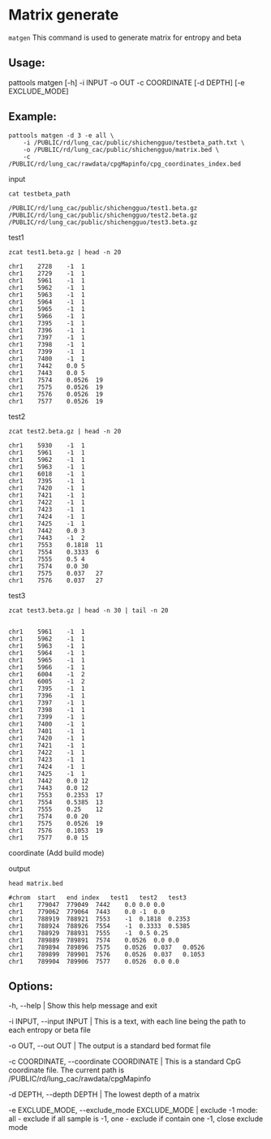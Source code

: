 # Matrix generate

```matgen``` This command is used to generate matrix for entropy and beta

## Usage: 
pattools matgen [-h] -i INPUT -o OUT -c COORDINATE [-d DEPTH] [-e EXCLUDE_MODE]

## Example:
```
pattools matgen -d 3 -e all \
    -i /PUBLIC/rd/lung_cac/public/shichengguo/testbeta_path.txt \
    -o /PUBLIC/rd/lung_cac/public/shichengguo/matrix.bed \
    -c /PUBLIC/rd/lung_cac/rawdata/cpgMapinfo/cpg_coordinates_index.bed
```
input
```
cat testbeta_path

/PUBLIC/rd/lung_cac/public/shichengguo/test1.beta.gz
/PUBLIC/rd/lung_cac/public/shichengguo/test2.beta.gz
/PUBLIC/rd/lung_cac/public/shichengguo/test3.beta.gz
```
test1
```
zcat test1.beta.gz | head -n 20

chr1	2728	-1	1
chr1	2729	-1	1
chr1	5961	-1	1
chr1	5962	-1	1
chr1	5963	-1	1
chr1	5964	-1	1
chr1	5965	-1	1
chr1	5966	-1	1
chr1	7395	-1	1
chr1	7396	-1	1
chr1	7397	-1	1
chr1	7398	-1	1
chr1	7399	-1	1
chr1	7400	-1	1
chr1	7442	0.0	5
chr1	7443	0.0	5
chr1	7574	0.0526	19
chr1	7575	0.0526	19
chr1	7576	0.0526	19
chr1	7577	0.0526	19
```
test2
```
zcat test2.beta.gz | head -n 20

chr1	5930	-1	1
chr1	5961	-1	1
chr1	5962	-1	1
chr1	5963	-1	1
chr1	6018	-1	1
chr1	7395	-1	1
chr1	7420	-1	1
chr1	7421	-1	1
chr1	7422	-1	1
chr1	7423	-1	1
chr1	7424	-1	1
chr1	7425	-1	1
chr1	7442	0.0	3
chr1	7443	-1	2
chr1	7553	0.1818	11
chr1	7554	0.3333	6
chr1	7555	0.5	4
chr1	7574	0.0	30
chr1	7575	0.037	27
chr1	7576	0.037	27
```
test3
```
zcat test3.beta.gz | head -n 30 | tail -n 20


chr1	5961	-1	1
chr1	5962	-1	1
chr1	5963	-1	1
chr1	5964	-1	1
chr1	5965	-1	1
chr1	5966	-1	1
chr1	6004	-1	2
chr1	6005	-1	2
chr1	7395	-1	1
chr1	7396	-1	1
chr1	7397	-1	1
chr1	7398	-1	1
chr1	7399	-1	1
chr1	7400	-1	1
chr1	7401	-1	1
chr1	7420	-1	1
chr1	7421	-1	1
chr1	7422	-1	1
chr1	7423	-1	1
chr1	7424	-1	1
chr1	7425	-1	1
chr1	7442	0.0	12
chr1	7443	0.0	12
chr1	7553	0.2353	17
chr1	7554	0.5385	13
chr1	7555	0.25	12
chr1	7574	0.0	20
chr1	7575	0.0526	19
chr1	7576	0.1053	19
chr1	7577	0.0	15
```

coordinate (Add build mode)

output
```
head matrix.bed

#chrom	start	end	index	test1	test2	test3
chr1	779047	779049	7442	0.0	0.0	0.0
chr1	779062	779064	7443	0.0	-1	0.0
chr1	788919	788921	7553	-1	0.1818	0.2353
chr1	788924	788926	7554	-1	0.3333	0.5385
chr1	788929	788931	7555	-1	0.5	0.25
chr1	789889	789891	7574	0.0526	0.0	0.0
chr1	789894	789896	7575	0.0526	0.037	0.0526
chr1	789899	789901	7576	0.0526	0.037	0.1053
chr1	789904	789906	7577	0.0526	0.0	0.0
```

## Options:
  
-h, --help | Show this help message and exit
  
-i INPUT, --input INPUT | This is a text, with each line being the path to each entropy or beta file
  
-o OUT, --out OUT | The output is a standard bed format file
 
-c COORDINATE, --coordinate COORDINATE | This is a standard CpG coordinate file. The current path is /PUBLIC/rd/lung_cac/rawdata/cpgMapinfo
 
-d DEPTH, --depth DEPTH | The lowest depth of a matrix
  
-e EXCLUDE_MODE, --exclude_mode EXCLUDE_MODE | exclude -1 mode: all - exclude if all sample is -1, one - exclude if contain one -1, close exclude mode